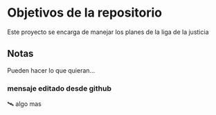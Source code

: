 # Objetivos de la repositorio

Este proyecto se encarga de manejar los planes de la liga de la justicia


## Notas
Pueden hacer lo que quieran...

### mensaje editado desde github
🛰️
algo mas
